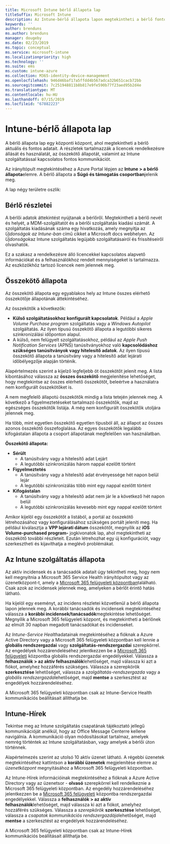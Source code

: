 ```yaml
---
title: Microsoft Intune bérlő állapota lap
titleSuffix: Microsoft Intune
description: Az Intune-bérlő állapota lapon megtekintheti a bérlő fontos adatait az Intune-portál elhagyása nélkül
keywords: ''
author: brenduns
ms.author: brenduns
manager: dougeby
ms.date: 02/23/2019
ms.topic: conceptual
ms.service: microsoft-intune
ms.localizationpriority: high
ms.technology: ''
ms.suite: ems
ms.custom: intune-azure
ms.collection: M365-identity-device-management
ms.openlocfilehash: 946d46baf17a5ffdd4b567adca32b651cacb72bb
ms.sourcegitcommit: 7c251948811b8b817e9fe590b77f23aed95b2d4e
ms.translationtype: MT
ms.contentlocale: hu-HU
ms.lasthandoff: 07/15/2019
ms.locfileid: "67882223"
---
```

# <a name="intune-tenant-status-page"></a>Intune-bérlő állapota lap
A bérlő állapota lap egy központi központ, ahol megtekintheti a bérlő aktuális és fontos adatait. A részletek tartalmazzák a licencek rendelkezésre állását és használatát, az összekötő állapotát, valamint az Intune szolgáltatással kapcsolatos fontos kommunikációt.  

Az irányítópult megtekintéséhez a Azure Portal lépjen az **Intune > a bérlő állapota**elemre.  A bérlő állapota a **Súgó és támogatás csoportban**jelenik meg.  

A lap négy területre oszlik:

## <a name="tenant-details"></a>Bérlő részletei
A bérlői adatok áttekintést nyújtanak a bérlőről. Megtekintheti a bérlő nevét és helyét, a MDM-szolgáltatót és a bérlői szolgáltatás kiadási számát. A szolgáltatás kiadásának száma egy hivatkozás, amely megnyitja az *Újdonságok az Intune-ban* című cikket a Microsoft docs webhelyen. Az *Újdonságok*az Intune szolgáltatás legújabb szolgáltatásairól és frissítéseiről olvashatók.  

Ez a szakasz a rendelkezésre álló licencekkel kapcsolatos alapvető információkat és a felhasználókhoz rendelt mennyiségeket is tartalmazza. Az eszközökhöz tartozó licencek nem jelennek meg.

## <a name="connector-status"></a>Összekötő állapota
Az összekötő állapota egy egyablakos hely az Intune összes elérhető összekötője állapotának áttekintéséhez.  

Az összekötők a következők:
- **Külső szolgáltatásokhoz konfigurált kapcsolatok**. Például a *Apple Volume Purchase program* szolgáltatás vagy a *Windows Autopilot* szolgáltatás.  Az ilyen típusú összekötő állapota a legutóbbi sikeres szinkronizálási időponton alapul.
- A külső, nem felügyelt szolgáltatásokhoz, például az *Apple Push Notification Services* (APNS) tanúsítványokhoz való **kapcsolódáshoz szükséges tanúsítványok vagy hitelesítő adatok**. Az ilyen típusú összekötő állapota a tanúsítvány vagy a hitelesítő adat lejárati időbélyegzője alapján történik.  

Alapértelmezés szerint a kijelző legfeljebb öt összekötőt jelenít meg. A lista kibontásához válassza az **összes összekötő** megjelenítése lehetőséget, hogy megtekintse az összes elérhető összekötőt, beleértve a használatra nem konfigurált összekötőket is.  

A nem megfelelő állapotú összekötők mindig a lista tetején jelennek meg. A következő a figyelmeztetéseket tartalmazó összekötők, majd az egészséges összekötők listája. A még nem konfigurált összekötők utoljára jelennek meg.

Ha több, mint egyetlen összekötő egyetlen típusból áll, az állapot az összes azonos összekötő összefoglalása. Az egyes összekötők legalább kifogástalan állapota a csoport állapotának megfelelően van használatban.  

**Összekötő állapota:**
- **Sérült**
  - A tanúsítvány vagy a hitelesítő adat Lejárt
  - A legutóbbi szinkronizálás három nappal ezelőtt történt
- **Figyelmeztetés**
  - A tanúsítvány vagy a hitelesítő adat érvényessége hét napon belül lejár
  - A legutóbbi szinkronizálás több mint egy nappal ezelőtt történt
- **Kifogástalan**
  - A tanúsítvány vagy a hitelesítő adat nem jár le a következő hét napon belül
  - A legutóbbi szinkronizálás kevesebb mint egy nappal ezelőtt történt  

Amikor kijelöl egy összekötőt a listából, a portál az összekötő létrehozásához vagy konfigurálásához szükséges portált jeleníti meg.  Ha például kiválasztja a **VPP lejárati dátum** összekötőt, megnyílik az **iOS Volume-purchased program-** jogkivonatok lap, ahol megtekintheti az összekötő további részleteit. Ezután létrehozhat egy új konfigurációt, vagy szerkesztheti és kijavíthatja a meglévő problémákat.  

## <a name="intune-service-health"></a>Az Intune szolgáltatás állapota  
Az aktív incidensek és a tanácsadók adatait úgy tekintheti meg, hogy nem kell megnyitnia a Microsoft 365 Service Health irányítópultot vagy az üzenetközpont-t, amely a [Microsoft 365 felügyeleti központban](https://admin.microsoft.com)található. Csak azok az incidensek jelennek meg, amelyeken a bérlőt érintő hatás látható.  

Ha kijelöl egy eseményt, az incidens részletei közvetlenül a bérlő állapota lapon jelennek meg. A korábbi tanácsadók és incidensek megtekintéséhez válassza a **korábbi incidensek/tanácsadók**megtekintése lehetőséget. Megnyílik a Microsoft 365 felügyeleti központ, és megtekintheti a bérlőnek az elmúlt 30 napban megadott tanácsadókat és incidenseket.  

Az *Intune-Service Health*adatainak megtekintéséhez a fióknak a Azure Active Directory vagy a Microsoft 365 felügyeleti központban kell lennie a **globális rendszergazdai** vagy **szolgáltatás-rendszergazdai** szerepkörrel. Az engedélyek hozzárendeléséhez jelentkezzen be a [Microsoft 365 felügyeleti](https://admin.microsoft.com) központba globális rendszergazdai engedélyekkel. Válassza a **felhasználók > az aktív felhasználók**lehetőséget, majd válassza ki azt a fiókot, amelyhez hozzáférés szükséges. Válassza a szerepkörök **szerkesztése** lehetőséget, válassza a *szolgáltatás-rendszergazda* vagy a *globális rendszergazda*lehetőséget, majd **mentse** a szerkesztést az engedélyek hozzárendeléséhez.  

A Microsoft 365 felügyeleti központban csak az Intune-Service Health kommunikációs beállításait állíthatja be.

## <a name="intune-news"></a>Intune-Hírek  
Tekintse meg az Intune szolgáltatás csapatának tájékoztató jellegű kommunikációját anélkül, hogy az Office Message Centerre kellene navigálnia. A kommunikáció olyan módosításokat tartalmaz, amelyek nemrég történtek az Intune szolgáltatásban, vagy amelyek a bérlői úton történnek.  

Alapértelmezés szerint az utolsó 10 aktív üzenet látható. A régebbi üzenetek megtekintéséhez kattintson a **korábbi üzenetek** megjelenítése elemre az *üzenetközpont* megnyitásához a Microsoft 365 felügyeleti központban.  

Az Intune-Hírek információinak megtekintéséhez a fióknak a Azure Active Directory  vagy az üzenetsor  - **olvasó** szerepkörrel kell rendelkeznie a Microsoft 365 felügyeleti központban.  Az engedély hozzárendeléséhez jelentkezzen be a [Microsoft 365 felügyeleti](https://admin.microsoft.com) központba rendszergazdai engedélyekkel. Válassza a **felhasználók > az aktív felhasználók**lehetőséget, majd válassza ki azt a fiókot, amelyhez hozzáférés szükséges. Válassza a *szerepkörök* **szerkesztése** lehetőséget, válassza a *csapatok kommunikációs rendszergazdája*lehetőséget, majd **mentse** a szerkesztést az engedélyek hozzárendeléséhez.  

A Microsoft 365 felügyeleti központban csak az Intune-Hírek kommunikációs beállításait állíthatja be.
